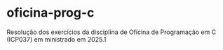 # oficina-prog-c
Resolução dos exercícios da disciplina de Oficina de Programação em C (ICP037) em ministrado em 2025.1
